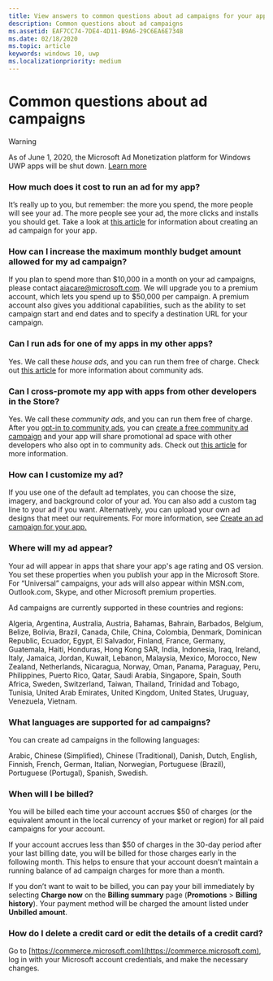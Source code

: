 ```yaml
---
title: View answers to common questions about ad campaigns for your apps on topics including cost, billing, customization, and support.
description: Common questions about ad campaigns
ms.assetid: EAF7CC74-7DE4-4D11-B9A6-29C6EA6E734B
ms.date: 02/18/2020
ms.topic: article
keywords: windows 10, uwp
ms.localizationpriority: medium
---
```

# Common questions about ad campaigns

>[!WARNING]
> As of June 1, 2020, the Microsoft Ad Monetization platform for Windows UWP apps will be shut down. [Learn more](https://social.msdn.microsoft.com/Forums/windowsapps/en-US/db8d44cb-1381-47f7-94d3-c6ded3fea36f/microsoft-ad-monetization-platform-shutting-down-june-1st?forum=aiamgr)

### How much does it cost to run an ad for my app?

It’s really up to you, but remember: the more you spend, the more people will see your ad. The more people see your ad, the more clicks and installs you should get. Take a look at [this article](create-an-ad-campaign-for-your-app.md) for information about creating an ad campaign for your app.

### How can I increase the maximum monthly budget amount allowed for my ad campaign?

If you plan to spend more than $10,000 in a month on your ad campaigns, please contact [aiacare@microsoft.com](mailto:aiacare@microsoft.com). We will upgrade you to a premium account, which lets you spend up to $50,000 per campaign. A premium account also gives you additional capabilities, such as the ability to set campaign start and end dates and to specify a destination URL for your campaign.

### Can I run ads for one of my apps in my other apps?

Yes. We call these *house ads*, and you can run them free of charge. Check out [this article](about-house-ads.md) for more information about community ads.

### Can I cross-promote my app with apps from other developers in the Store?

Yes. We call these *community ads*, and you can run them free of charge. After you [opt-in to community ads](about-community-ads.md#opt-in-to-community-ads), you can [create a free community ad campaign](create-an-ad-campaign-for-your-app.md) and your app will share promotional ad space with other developers who also opt in to community ads. Check out [this article](about-community-ads.md) for more information.

### How can I customize my ad?

If you use one of the default ad templates, you can choose the size, imagery, and background color of your ad. You can also add a custom tag line to your ad if you want. Alternatively, you can upload your own ad designs that meet our requirements. For more information, see [Create an ad campaign for your app.](create-an-ad-campaign-for-your-app.md)

### Where will my ad appear?

Your ad will appear in apps that share your app's age rating and OS version. You set these properties when you publish your app in the Microsoft Store. For “Universal” campaigns, your ads will also appear within MSN.com, Outlook.com, Skype, and other Microsoft premium properties.

Ad campaigns are currently supported in these countries and regions:

Algeria, Argentina, Australia, Austria, Bahamas, Bahrain, Barbados, Belgium, Belize, Bolivia, Brazil, Canada, Chile, China, Colombia, Denmark, Dominican Republic, Ecuador, Egypt, El Salvador, Finland, France, Germany, Guatemala, Haiti, Honduras, Hong Kong SAR, India, Indonesia, Iraq, Ireland, Italy, Jamaica, Jordan, Kuwait, Lebanon, Malaysia, Mexico, Morocco, New Zealand, Netherlands, Nicaragua, Norway, Oman, Panama, Paraguay, Peru, Philippines, Puerto Rico, Qatar, Saudi Arabia, Singapore, Spain, South Africa, Sweden, Switzerland, Taiwan, Thailand, Trinidad and Tobago, Tunisia, United Arab Emirates, United Kingdom, United States, Uruguay, Venezuela, Vietnam.

### What languages are supported for ad campaigns?

You can create ad campaigns in the following languages:

Arabic, Chinese (Simplified), Chinese (Traditional), Danish, Dutch, English, Finnish, French, German, Italian, Norwegian, Portuguese (Brazil), Portuguese (Portugal), Spanish, Swedish.

### When will I be billed?

You will be billed each time your account accrues $50 of charges (or the equivalent amount in the local currency of your market or region) for all paid campaigns for your account.

If your account accrues less than $50 of charges in the 30-day period after your last billing date, you will be billed for those charges early in the following month. This helps to ensure that your account doesn’t maintain a running balance of ad campaign charges for more than a month.

If you don’t want to wait to be billed, you can pay your bill immediately by selecting **Charge now** on the **Billing summary** page (**Promotions** > **Billing history**). Your payment method will be charged the amount listed under **Unbilled amount**.

### How do I delete a credit card or edit the details of a credit card?

Go to [https://commerce.microsoft.com](https://commerce.microsoft.com), log in with your Microsoft account credentials, and make the necessary changes.

